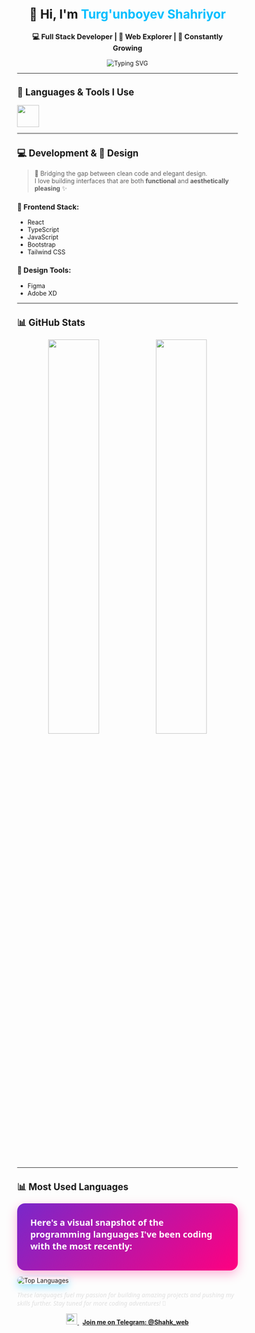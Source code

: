 <!-- Profile Header -->
<h1 align="center">👋 Hi, I'm <span style="color:#00BFFF">Turg'unboyev Shahriyor</span></h1>
<h3 align="center">💻 Full Stack Developer | 🚀 Web Explorer | 🌱 Constantly Growing</h3>

<p align="center">
  <img src="https://readme-typing-svg.herokuapp.com?font=Fira+Code&duration=3000&pause=1000&color=00BFFF&center=true&vCenter=true&width=435&lines=Passionate+about+coding;Love+clean+and+modern+UI;Currently+learning+Node.js+%26+MongoDB;Open+to+collaborations!" alt="Typing SVG" />
</p>

---


## 🔧 Languages & Tools I Use

<p>
  <img src="https://skillicons.dev/icons?i=html,css,js,bootstrap,react,nodejs,figma" height="50" />
</p>

---

## 💻 Development & 🎨 Design

> 🧠 Bridging the gap between clean code and elegant design.  
> I love building interfaces that are both **functional** and **aesthetically pleasing** ✨

### 🚀 Frontend Stack:
- React
- TypeScript
- JavaScript
- Bootstrap
- Tailwind CSS


### 🎨 Design Tools:
- Figma
- Adobe XD


---

## 📊 GitHub Stats

<p align="center">
  <img src="https://github-readme-stats.vercel.app/api?username=Shaxriyor-dev&show_icons=true&theme=tokyonight&hide_border=true&border_radius=12" width="48%" />
  <img src="https://github-readme-streak-stats.herokuapp.com?user=Shaxriyor-dev&theme=tokyonight&hide_border=true&border_radius=12" width="48%" />
</p>

---


## 📊 Most Used Languages

<p  style="background: linear-gradient(135deg, #7928CA 0%, #FF0080 100%); padding: 30px; border-radius: 18px; box-shadow: 0 8px 24px rgba(255, 0, 128, 0.3); max-width: 650px; margin: auto;">

  <strong style="font-size: 20px; color: #fff; margin-bottom: 12px; display: block; font-family: 'Segoe UI', Tahoma, Geneva, Verdana, sans-serif;">
    Here's a visual snapshot of the programming languages I've been coding with the most recently:
  </strong>

  <img 
    src="https://github-readme-stats.vercel.app/api/top-langs/?username=Shaxriyor-dev&layout=compact&theme=tokyonight&langs_count=10&border_radius=12&hide_border=false&bg_color=0D1117" 
    alt="Top Languages" 
    style="border-radius: 12px; box-shadow: 0 6px 18px rgba(0, 191, 255, 0.4);" 
  />
  
  <p style="margin-top: 15px; color: #e0e0e0; font-style: italic; font-family: 'Segoe UI', Tahoma, Geneva, Verdana, sans-serif;">
    These languages fuel my passion for building amazing projects and pushing my skills further.  
    Stay tuned for more coding adventures! 🚀
  </p>
</p>


<p align="center">
  <a href="https://t.me/Shahk_web" target="_blank">
    <img src="https://cdn-icons-png.flaticon.com/512/2111/2111646.png" width="25" />
    <strong style="margin-left: 8px;">Join me on Telegram: @Shahk_web</strong>
  </a>
</p>






